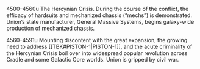 4500–4560u
The Hercynian Crisis. During the course of the conflict, the efficacy of hardsuits and mechanized chassis (“mechs”) is demonstrated. Union’s state manufacturer, General Massive Systems, begins galaxy-wide production of mechanized chassis.

4560–4591u
Mounting discontent with the great expansion, the growing need to address [[TBK#PISTON-1|PISTON-1]], and the acute criminality of the Hercynian Crisis boil over into widespread popular revolution across Cradle and some Galactic Core worlds. Union is gripped by civil war.